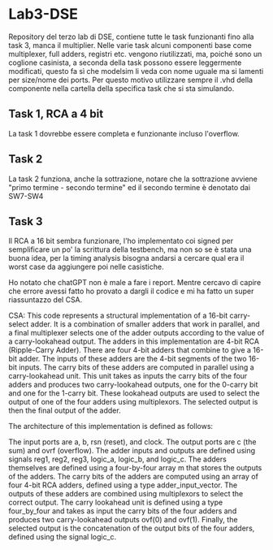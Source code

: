 # Lab3-DSE
Repository del terzo lab di DSE, contiene tutte le task funzionanti fino alla task 3, manca il multiplier.
Nelle varie task alcuni componenti base come multiplexer, full adders, registri etc. vengono riutilizzati, ma, poiché sono un coglione casinista, a seconda della task possono essere leggermente modificati, questo fa sì che modelsim li veda con nome uguale ma si lamenti per size/nome dei ports. Per questo motivo utilizzare sempre il .vhd della componente nella cartella della specifica task che si sta simulando.

## Task 1, RCA a 4 bit
La task 1 dovrebbe essere completa e funzionante incluso l'overflow.
## Task 2
La task 2 funziona, anche la sottrazione, notare che la sottrazione avviene "primo termine - secondo termine" ed il secondo termine è denotato dai SW7-SW4
## Task 3
Il RCA a 16 bit sembra funzionare, l'ho implementato coi signed per semplificare un po' la scrittura della testbench, ma non so se è stata una buona idea, per la timing analysis bisogna andarsi a cercare qual era il worst case da aggiungere poi nelle casistiche.

Ho notato che chatGPT non è male a fare i report. Mentre cercavo di capire che errore avessi fatto ho provato a dargli il codice e mi ha fatto un super riassuntazzo del CSA. 

CSA:
This code represents a structural implementation of a 16-bit carry-select adder. It is a combination of smaller adders that work in parallel, and a final multiplexer selects one of the adder outputs according to the value of a carry-lookahead output. The adders in this implementation are 4-bit RCA (Ripple-Carry Adder). There are four 4-bit adders that combine to give a 16-bit adder. The inputs of these adders are the 4-bit segments of the two 16-bit inputs. The carry bits of these adders are computed in parallel using a carry-lookahead unit. This unit takes as inputs the carry bits of the four adders and produces two carry-lookahead outputs, one for the 0-carry bit and one for the 1-carry bit. These lookahead outputs are used to select the output of one of the four adders using multiplexors. The selected output is then the final output of the adder.

The architecture of this implementation is defined as follows:

The input ports are a, b, rsn (reset), and clock.
The output ports are c (the sum) and ovrf (overflow).
The adder inputs and outputs are defined using signals reg1, reg2, reg3, logic_a, logic_b, and logic_c.
The adders themselves are defined using a four-by-four array m that stores the outputs of the adders.
The carry bits of the adders are computed using an array of four 4-bit RCA adders, defined using a type adder_input_vector. The outputs of these adders are combined using multiplexors to select the correct output.
The carry lookahead unit is defined using a type four_by_four and takes as input the carry bits of the four adders and produces two carry-lookahead outputs ovf(0) and ovf(1).
Finally, the selected output is the concatenation of the output bits of the four adders, defined using the signal logic_c.